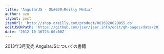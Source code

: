 ```yaml
---
title: 'AngularJS - O&#039;Reilly Media'
author: azu
layout: post
itemUrl: 'http://shop.oreilly.com/product/0636920028055.do'
editJSONPath: 'https://github.com/jser/jser.info/edit/gh-pages/data/2012/10/index.json'
date: '2012-10-16T23:00:00Z'
---
```

2013年3月発売
AngularJSについての書籍
